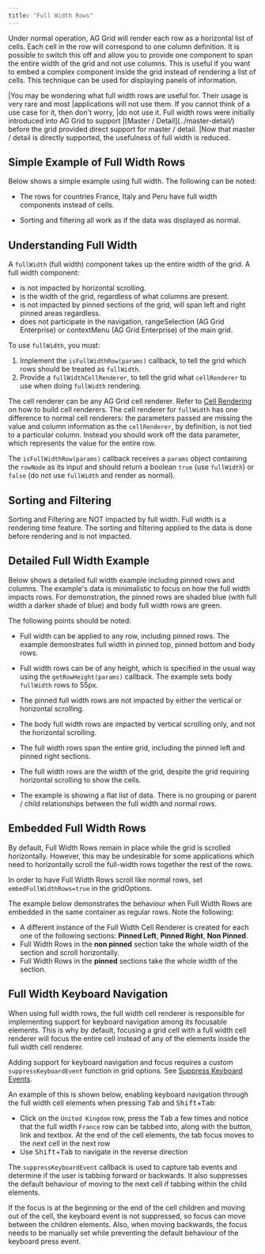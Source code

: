 ```yaml
---
title: "Full Width Rows"
---
```


Under normal operation, AG Grid will render each row as a horizontal list of cells. Each cell in the row will correspond to one column definition. It is possible to switch this off and allow you to provide one component to span the entire width of the grid and not use columns. This is useful if you want to embed a complex component inside the grid instead of rendering a list of cells. This technique can be used for displaying panels of information.

<note>
|You may be wondering what full width rows are useful for. Their usage is very rare and most
|applications will not use them. If you cannot think of a use case for it, then don't worry,
|do not use it. Full width rows were initially introduced into AG Grid to support
|[Master / Detail](../master-detail/) before the grid provided direct support for master / detail.
|Now that master / detail is directly supported, the usefulness of full width is reduced.
</note>

## Simple Example of Full Width Rows

Below shows a simple example using full width. The following can be noted:

- The rows for countries France, Italy and Peru have full width components instead of cells.

- Sorting and filtering all work as if the data was displayed as normal.

<grid-example title='Simple Full Width' name='simple-full-width' type='generated' options=' { "exampleHeight": 580 }'></grid-example>

## Understanding Full Width

A `fullWidth` (full width) component takes up the entire width of the grid. A full width component:

- is not impacted by horizontal scrolling.
- is the width of the grid, regardless of what columns are present.
- is not impacted by pinned sections of the grid, will span left and right pinned areas regardless.
- does not participate in the navigation, rangeSelection (AG Grid Enterprise) or contextMenu (AG Grid Enterprise) of the main grid.

To use `fullWidth`, you must:

1. Implement the `isFullWidthRow(params)` callback, to tell the grid which rows should be treated as `fullWidth`.
1. Provide a `fullWidthCellRenderer`, to tell the grid what `cellRenderer` to use when doing `fullWidth` rendering.

<api-documentation source='grid-options/properties.json' section='styling' names='["isFullWidthRow"]' config='{"overrideBottomMargin":"0rem"}'></api-documentation>
<api-documentation source='grid-options/properties.json' section='fullWidth' names='["fullWidthCellRenderer"]' ></api-documentation>

The cell renderer can be any AG Grid cell renderer. Refer to
[Cell Rendering](/component-cell-renderer/) on how to build cell renderers.
The cell renderer for `fullWidth` has one difference to normal cell renderers: the parameters passed
are missing the value and column information as the `cellRenderer`, by definition, is not tied to a particular
column. Instead you should work off the data parameter, which represents the value for the entire row.

The `isFullWidthRow(params)` callback receives a `params` object containing the `rowNode` as its input and should return a boolean
`true` (use `fullWidth`) or `false` (do not use `fullWidth` and render as normal).


## Sorting and Filtering

Sorting and Filtering are NOT impacted by full width. Full width is a rendering time feature. The sorting
and filtering applied to the data is done before rendering and is not impacted.

## Detailed Full Width Example

Below shows a detailed full width example including pinned rows and columns.
The example's data is minimalistic to focus on how the full width impacts rows. For demonstration, the pinned rows are shaded blue (with full width a darker shade of blue) and body full width rows are green.

The following points should be noted:

- Full width can be applied to any row, including pinned rows. The example demonstrates full width in pinned top, pinned bottom and body rows.

- Full width rows can be of any height, which is specified in the usual way using the `getRowHeight(params)` callback. The example sets body `fullWidth` rows to 55px.

- The pinned full width rows are not impacted by either the vertical or horizontal scrolling.

- The body full width rows are impacted by vertical scrolling only, and not the horizontal scrolling.
- The full width rows span the entire grid, including the pinned left and pinned right sections.
- The full width rows are the width of the grid, despite the grid requiring horizontal scrolling to show the cells.

- The example is showing a flat list of data. There is no grouping or parent / child relationships between the full width and normal rows.

<grid-example title='Basic Full Width' name='basic-full-width' type='generated' options=' { "exampleHeight" : 595 }'></grid-example>

## Embedded Full Width Rows

By default, Full Width Rows remain in place while the grid is scrolled horizontally. However, this may be undesirable 
for some applications which need to horizontally scroll the full-width rows together the rest of the rows.

In order to have Full Width Rows scroll like normal rows, set `embedFullWidthRows=true` in the gridOptions.

The example below demonstrates the behaviour when Full Width Rows are embedded in the same container as regular rows. Note the following:

- A different instance of the Full Width Cell Renderer is created for each one of the following sections: **Pinned Left**, **Pinned Right**, **Non Pinned**.
- Full Width Rows in the **non pinned** section take the whole width of the section and scroll horizontally.
- Full Width Rows in the **pinned** sections take the whole width of the section.

<grid-example title='Embedded Full Width Rows' name='embedded-full-width' type='generated' options=' { "exampleHeight" : 595 }'></grid-example>

## Full Width Keyboard Navigation

When using full width rows, the full width cell renderer is responsible for implementing support for keyboard navigation among its focusable elements. This is why by default, focusing a grid cell with a full width cell renderer will focus the entire cell instead of any of the elements inside the full width cell renderer. 

Adding support for keyboard navigation and focus requires a custom `suppressKeyboardEvent` function in grid options. See [Suppress Keyboard Events](/keyboard-navigation/#suppress-keyboard-events).

An example of this is shown below, enabling keyboard navigation through the full width cell elements when pressing <kbd>Tab</kbd> and <kbd>Shift</kbd>+<kbd>Tab</kbd>:

- Click on the `United Kingdom` row, press the <kbd>Tab</kbd> a few times and notice that the full width `France` row can be tabbed into, along with the button, link and textbox. At the end of the cell elements, the tab focus moves to the next cell in the next row
- Use <kbd>Shift</kbd>+<kbd>Tab</kbd> to navigate in the reverse direction

The `suppressKeyboardEvent` callback is used to capture tab events and determine if the user is tabbing forward or backwards. It also suppresses the default behaviour of moving to the next cell if tabbing within the child elements. 

If the focus is at the beginning or the end of the cell children and moving out of the cell, the keyboard event is not suppressed, so focus can move between the children elements. Also, when moving backwards, the focus needs to be manually set while preventing the default behaviour of the keyboard press event.

<grid-example title='Full Width Keyboard Navigation' name='full-width-keyboard-navigation' type='mixed'></grid-example>
